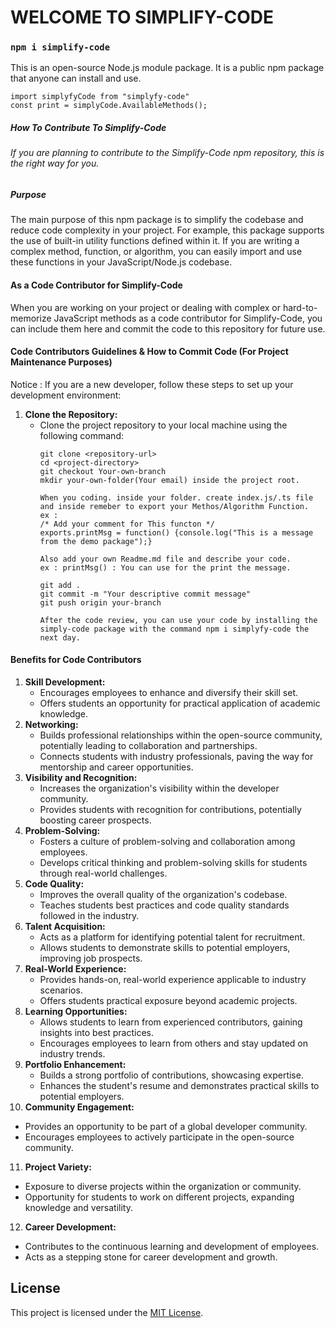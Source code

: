 # WELCOME TO SIMPLIFY-CODE

### `npm i simplify-code`
This is an open-source Node.js module package. It is a public npm package that anyone can install and use.
```How to use in your project
import simplyfyCode from "simplyfy-code"
const print = simplyCode.AvailableMethods();
```
##### How To Contribute To Simplify-Code

###### If you are planning to contribute to the Simplify-Code npm repository, this is the right way for you.

##### Purpose
The main purpose of this npm package is to simplify the codebase and reduce code complexity in your project. For example, this package supports the use of built-in utility functions defined within it. If you are writing a complex method, function, or algorithm, you can easily import and use these functions in your JavaScript/Node.js codebase.

#### As a Code Contributor for Simplify-Code
When you are working on your project or dealing with complex or hard-to-memorize JavaScript methods as a code contributor for Simplify-Code, you can include them here and commit the code to this repository for future use.

#### Code Contributors Guidelines & How to Commit Code (For Project Maintenance Purposes)
Notice : If you are a new developer, follow these steps to set up your development environment:
1. **Clone the Repository:**
   - Clone the project repository to your local machine using the following command:
     ```Terminal
     git clone <repository-url>
     cd <project-directory>
     git checkout Your-own-branch
     mkdir your-own-folder(Your email) inside the project root.
     
     When you coding. inside your folder. create index.js/.ts file and inside remeber to export your Methos/Algorithm Function. 
     ex :
     /* Add your comment for This functon */ 
     exports.printMsg = function() {console.log("This is a message from the demo package");}

     Also add your own Readme.md file and describe your code.
     ex : printMsg() : You can use for the print the message. 
     
     git add .
     git commit -m "Your descriptive commit message"
     git push origin your-branch

     After the code review, you can use your code by installing the simply-code package with the command npm i simplyfy-code the next day.
     ```
#### Benefits for Code Contributors
1. **Skill Development:**
   - Encourages employees to enhance and diversify their skill set.
   - Offers students an opportunity for practical application of academic knowledge.
2. **Networking:**
   - Builds professional relationships within the open-source community, potentially leading to collaboration and partnerships.
   - Connects students with industry professionals, paving the way for mentorship and career opportunities.
3. **Visibility and Recognition:**
   - Increases the organization's visibility within the developer community.
   - Provides students with recognition for contributions, potentially boosting career prospects.
4. **Problem-Solving:**
   - Fosters a culture of problem-solving and collaboration among employees.
   - Develops critical thinking and problem-solving skills for students through real-world challenges.
5. **Code Quality:**
   - Improves the overall quality of the organization's codebase.
   - Teaches students best practices and code quality standards followed in the industry.
6. **Talent Acquisition:**
   - Acts as a platform for identifying potential talent for recruitment.
   - Allows students to demonstrate skills to potential employers, improving job prospects.
7. **Real-World Experience:**
   - Provides hands-on, real-world experience applicable to industry scenarios.
   - Offers students practical exposure beyond academic projects.
8. **Learning Opportunities:**
   - Allows students to learn from experienced contributors, gaining insights into best practices.
   - Encourages employees to learn from others and stay updated on industry trends.
9. **Portfolio Enhancement:**
   - Builds a strong portfolio of contributions, showcasing expertise.
   - Enhances the student's resume and demonstrates practical skills to potential employers.
10. **Community Engagement:**
   - Provides an opportunity to be part of a global developer community.
   - Encourages employees to actively participate in the open-source community.
11. **Project Variety:**
   - Exposure to diverse projects within the organization or community.
   - Opportunity for students to work on different projects, expanding knowledge and versatility.
12. **Career Development:**
   - Contributes to the continuous learning and development of employees.
   - Acts as a stepping stone for career development and growth.
     
## License
This project is licensed under the [MIT License](LICENSE).
